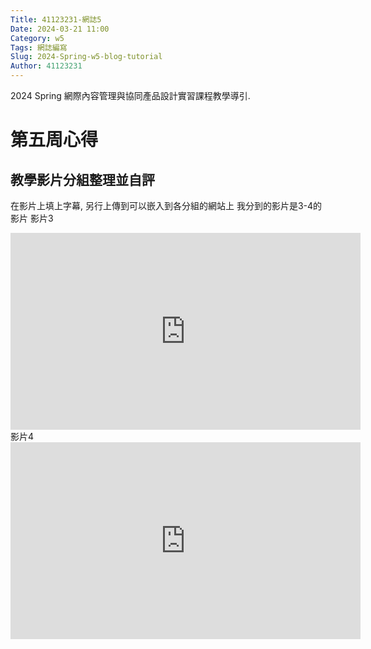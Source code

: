 ```yaml
---
Title: 41123231-網誌5
Date: 2024-03-21 11:00
Category: w5
Tags: 網誌編寫
Slug: 2024-Spring-w5-blog-tutorial
Author: 41123231
---
```


2024 Spring 網際內容管理與協同產品設計實習課程教學導引.

<!-- PELICAN_END_SUMMARY -->

# 第五周心得
## 教學影片分組整理並自評
在影片上填上字幕, 另行上傳到可以嵌入到各分組的網站上
我分到的影片是3-4的影片
影片3
<iframe width="560" height="315" src="https://www.youtube.com/embed/VwDm3p7Hfng?si=MNB8qVrWmxxXqD4q" title="YouTube video player" frameborder="0" allow="accelerometer; autoplay; clipboard-write; encrypted-media; gyroscope; picture-in-picture; web-share" referrerpolicy="strict-origin-when-cross-origin" allowfullscreen></iframe>
影片4
<iframe width="560" height="315" src="https://www.youtube.com/embed/VMND0snyTwM?si=bytJ1el-Mo2p5Vks" title="YouTube video player" frameborder="0" allow="accelerometer; autoplay; clipboard-write; encrypted-media; gyroscope; picture-in-picture; web-share" referrerpolicy="strict-origin-when-cross-origin" allowfullscreen></iframe>